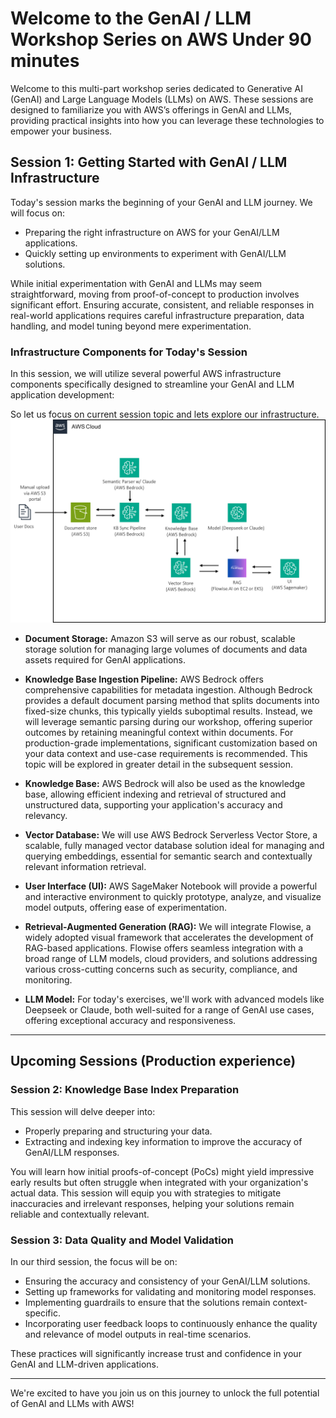 # Welcome to the GenAI / LLM Workshop Series on AWS Under 90 minutes

Welcome to this multi-part workshop series dedicated to Generative AI (GenAI) and Large Language Models (LLMs) on AWS. These sessions are designed to familiarize you with AWS’s offerings in GenAI and LLMs, providing practical insights into how you can leverage these technologies to empower your business.

## Session 1: Getting Started with GenAI / LLM Infrastructure

Today's session marks the beginning of your GenAI and LLM journey. We will focus on:

- Preparing the right infrastructure on AWS for your GenAI/LLM applications.
- Quickly setting up environments to experiment with GenAI/LLM solutions.

While initial experimentation with GenAI and LLMs may seem straightforward, moving from proof-of-concept to production involves significant effort. Ensuring accurate, consistent, and reliable responses in real-world applications requires careful infrastructure preparation, data handling, and model tuning beyond mere experimentation.

### Infrastructure Components for Today's Session

In this session, we will utilize several powerful AWS infrastructure components specifically designed to streamline your GenAI and LLM application development:

So let us focus on current session topic and lets explore our infrastructure. 
![image.png](/image.png)

- **Document Storage:** Amazon S3 will serve as our robust, scalable storage solution for managing large volumes of documents and data assets required for GenAI applications.

- **Knowledge Base Ingestion Pipeline:** AWS Bedrock offers comprehensive capabilities for metadata ingestion. Although Bedrock provides a default document parsing method that splits documents into fixed-size chunks, this typically yields suboptimal results. Instead, we will leverage semantic parsing during our workshop, offering superior outcomes by retaining meaningful context within documents. For production-grade implementations, significant customization based on your data context and use-case requirements is recommended. This topic will be explored in greater detail in the subsequent session.

- **Knowledge Base:** AWS Bedrock will also be used as the knowledge base, allowing efficient indexing and retrieval of structured and unstructured data, supporting your application's accuracy and relevancy.

- **Vector Database:** We will use AWS Bedrock Serverless Vector Store, a scalable, fully managed vector database solution ideal for managing and querying embeddings, essential for semantic search and contextually relevant information retrieval.

- **User Interface (UI):** AWS SageMaker Notebook will provide a powerful and interactive environment to quickly prototype, analyze, and visualize model outputs, offering ease of experimentation.

- **Retrieval-Augmented Generation (RAG):** We will integrate Flowise, a widely adopted visual framework that accelerates the development of RAG-based applications. Flowise offers seamless integration with a broad range of LLM models, cloud providers, and solutions addressing various cross-cutting concerns such as security, compliance, and monitoring.

- **LLM Model:** For today's exercises, we'll work with advanced models like Deepseek or Claude, both well-suited for a range of GenAI use cases, offering exceptional accuracy and responsiveness.

---

## Upcoming Sessions (Production experience)

### Session 2: Knowledge Base Index Preparation

This session will delve deeper into:

- Properly preparing and structuring your data.
- Extracting and indexing key information to improve the accuracy of GenAI/LLM responses.

You will learn how initial proofs-of-concept (PoCs) might yield impressive early results but often struggle when integrated with your organization's actual data. This session will equip you with strategies to mitigate inaccuracies and irrelevant responses, helping your solutions remain reliable and contextually relevant.

### Session 3: Data Quality and Model Validation

In our third session, the focus will be on:

- Ensuring the accuracy and consistency of your GenAI/LLM solutions.
- Setting up frameworks for validating and monitoring model responses.
- Implementing guardrails to ensure that the solutions remain context-specific.
- Incorporating user feedback loops to continuously enhance the quality and relevance of model outputs in real-time scenarios.

These practices will significantly increase trust and confidence in your GenAI and LLM-driven applications.

---

We're excited to have you join us on this journey to unlock the full potential of GenAI and LLMs with AWS!
